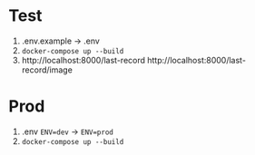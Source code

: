 # Test
1. .env.example -> .env
2. ```docker-compose up --build```
3. http://localhost:8000/last-record
   http://localhost:8000/last-record/image

# Prod
1. .env
```ENV=dev``` -> ```ENV=prod```
2. ```docker-compose up --build```